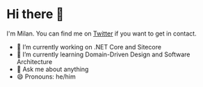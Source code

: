 # Hi there 👋

I'm Milan. You can find me on [Twitter](https://twitter.com/L1NU5_) if you want to get in contact.

- 🔭 I’m currently working on .NET Core and Sitecore
- 🌱 I’m currently learning Domain-Driven Design and Software Architecture
- 💬 Ask me about anything
- 😄 Pronouns: he/him

<!--
**mhoellner/mhoellner** is a ✨ _special_ ✨ repository because its `README.md` (this file) appears on your GitHub profile.

Here are some ideas to get you started:

- 🔭 I’m currently working on ...
- 🌱 I’m currently learning ...
- 👯 I’m looking to collaborate on ...
- 🤔 I’m looking for help with ...
- 💬 Ask me about ...
- 📫 How to reach me: ...
- 😄 Pronouns: ...
- ⚡ Fun fact: ...
-->
